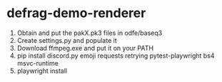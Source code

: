 # defrag-demo-renderer

1. Obtain and put the pakX.pk3 files in odfe/baseq3
2. Create settings.py and populate it
3. Download ffmpeg.exe and put it on your PATH
4. pip install discord.py emoji requests retrying pytest-playwright bs4 msvc-runtime
5. playwright install
